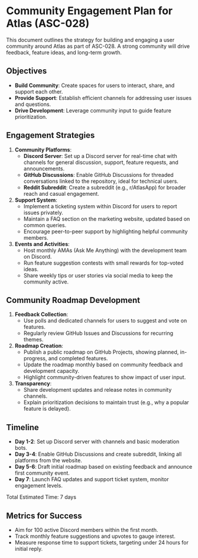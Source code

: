 # Community Engagement Plan for Atlas (ASC-028)

This document outlines the strategy for building and engaging a user community around Atlas as part of ASC-028. A strong community will drive feedback, feature ideas, and long-term growth.

## Objectives
- **Build Community**: Create spaces for users to interact, share, and support each other.
- **Provide Support**: Establish efficient channels for addressing user issues and questions.
- **Drive Development**: Leverage community input to guide feature prioritization.

## Engagement Strategies
1. **Community Platforms**:
   - **Discord Server**: Set up a Discord server for real-time chat with channels for general discussion, support, feature requests, and announcements.
   - **GitHub Discussions**: Enable GitHub Discussions for threaded conversations linked to the repository, ideal for technical users.
   - **Reddit Subreddit**: Create a subreddit (e.g., r/AtlasApp) for broader reach and casual engagement.
2. **Support System**:
   - Implement a ticketing system within Discord for users to report issues privately.
   - Maintain a FAQ section on the marketing website, updated based on common queries.
   - Encourage peer-to-peer support by highlighting helpful community members.
3. **Events and Activities**:
   - Host monthly AMAs (Ask Me Anything) with the development team on Discord.
   - Run feature suggestion contests with small rewards for top-voted ideas.
   - Share weekly tips or user stories via social media to keep the community active.

## Community Roadmap Development
1. **Feedback Collection**:
   - Use polls and dedicated channels for users to suggest and vote on features.
   - Regularly review GitHub Issues and Discussions for recurring themes.
2. **Roadmap Creation**:
   - Publish a public roadmap on GitHub Projects, showing planned, in-progress, and completed features.
   - Update the roadmap monthly based on community feedback and development capacity.
   - Highlight community-driven features to show impact of user input.
3. **Transparency**:
   - Share development updates and release notes in community channels.
   - Explain prioritization decisions to maintain trust (e.g., why a popular feature is delayed).

## Timeline
- **Day 1-2**: Set up Discord server with channels and basic moderation bots.
- **Day 3-4**: Enable GitHub Discussions and create subreddit, linking all platforms from the website.
- **Day 5-6**: Draft initial roadmap based on existing feedback and announce first community event.
- **Day 7**: Launch FAQ updates and support ticket system, monitor engagement levels.

Total Estimated Time: 7 days

## Metrics for Success
- Aim for 100 active Discord members within the first month.
- Track monthly feature suggestions and upvotes to gauge interest.
- Measure response time to support tickets, targeting under 24 hours for initial reply.
